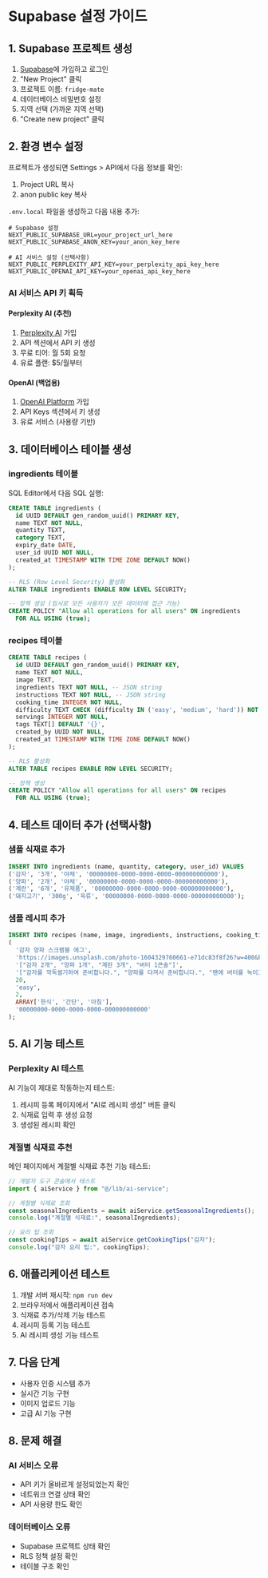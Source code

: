 # Supabase 설정 가이드

## 1. Supabase 프로젝트 생성

1. [Supabase](https://supabase.com)에 가입하고 로그인
2. "New Project" 클릭
3. 프로젝트 이름: `fridge-mate`
4. 데이터베이스 비밀번호 설정
5. 지역 선택 (가까운 지역 선택)
6. "Create new project" 클릭

## 2. 환경 변수 설정

프로젝트가 생성되면 Settings > API에서 다음 정보를 확인:

1. Project URL 복사
2. anon public key 복사

`.env.local` 파일을 생성하고 다음 내용 추가:

```env
# Supabase 설정
NEXT_PUBLIC_SUPABASE_URL=your_project_url_here
NEXT_PUBLIC_SUPABASE_ANON_KEY=your_anon_key_here

# AI 서비스 설정 (선택사항)
NEXT_PUBLIC_PERPLEXITY_API_KEY=your_perplexity_api_key_here
NEXT_PUBLIC_OPENAI_API_KEY=your_openai_api_key_here
```

### AI 서비스 API 키 획득

#### Perplexity AI (추천)

1. [Perplexity AI](https://www.perplexity.ai/) 가입
2. API 섹션에서 API 키 생성
3. 무료 티어: 월 5회 요청
4. 유료 플랜: $5/월부터

#### OpenAI (백업용)

1. [OpenAI Platform](https://platform.openai.com/) 가입
2. API Keys 섹션에서 키 생성
3. 유료 서비스 (사용량 기반)

## 3. 데이터베이스 테이블 생성

### ingredients 테이블

SQL Editor에서 다음 SQL 실행:

```sql
CREATE TABLE ingredients (
  id UUID DEFAULT gen_random_uuid() PRIMARY KEY,
  name TEXT NOT NULL,
  quantity TEXT,
  category TEXT,
  expiry_date DATE,
  user_id UUID NOT NULL,
  created_at TIMESTAMP WITH TIME ZONE DEFAULT NOW()
);

-- RLS (Row Level Security) 활성화
ALTER TABLE ingredients ENABLE ROW LEVEL SECURITY;

-- 정책 생성 (임시로 모든 사용자가 모든 데이터에 접근 가능)
CREATE POLICY "Allow all operations for all users" ON ingredients
  FOR ALL USING (true);
```

### recipes 테이블

```sql
CREATE TABLE recipes (
  id UUID DEFAULT gen_random_uuid() PRIMARY KEY,
  name TEXT NOT NULL,
  image TEXT,
  ingredients TEXT NOT NULL, -- JSON string
  instructions TEXT NOT NULL, -- JSON string
  cooking_time INTEGER NOT NULL,
  difficulty TEXT CHECK (difficulty IN ('easy', 'medium', 'hard')) NOT NULL,
  servings INTEGER NOT NULL,
  tags TEXT[] DEFAULT '{}',
  created_by UUID NOT NULL,
  created_at TIMESTAMP WITH TIME ZONE DEFAULT NOW()
);

-- RLS 활성화
ALTER TABLE recipes ENABLE ROW LEVEL SECURITY;

-- 정책 생성
CREATE POLICY "Allow all operations for all users" ON recipes
  FOR ALL USING (true);
```

## 4. 테스트 데이터 추가 (선택사항)

### 샘플 식재료 추가

```sql
INSERT INTO ingredients (name, quantity, category, user_id) VALUES
('감자', '3개', '야채', '00000000-0000-0000-0000-000000000000'),
('양파', '2개', '야채', '00000000-0000-0000-0000-000000000000'),
('계란', '6개', '유제품', '00000000-0000-0000-0000-000000000000'),
('돼지고기', '300g', '육류', '00000000-0000-0000-0000-000000000000');
```

### 샘플 레시피 추가

```sql
INSERT INTO recipes (name, image, ingredients, instructions, cooking_time, difficulty, servings, tags, created_by) VALUES
(
  '감자 양파 스크램블 에그',
  'https://images.unsplash.com/photo-1604329760661-e71dc83f8f26?w=400&h=300&fit=crop',
  '["감자 2개", "양파 1개", "계란 3개", "버터 1큰술"]',
  '["감자를 깍둑썰기하여 준비합니다.", "양파를 다져서 준비합니다.", "팬에 버터를 녹이고 감자를 볶습니다.", "양파를 추가하여 볶습니다.", "계란을 깨서 넣고 스크램블합니다."]',
  20,
  'easy',
  2,
  ARRAY['한식', '간단', '아침'],
  '00000000-0000-0000-0000-000000000000'
);
```

## 5. AI 기능 테스트

### Perplexity AI 테스트

AI 기능이 제대로 작동하는지 테스트:

1. 레시피 등록 페이지에서 "AI로 레시피 생성" 버튼 클릭
2. 식재료 입력 후 생성 요청
3. 생성된 레시피 확인

### 계절별 식재료 추천

메인 페이지에서 계절별 식재료 추천 기능 테스트:

```typescript
// 개발자 도구 콘솔에서 테스트
import { aiService } from "@/lib/ai-service";

// 계절별 식재료 조회
const seasonalIngredients = await aiService.getSeasonalIngredients();
console.log("계절별 식재료:", seasonalIngredients);

// 요리 팁 조회
const cookingTips = await aiService.getCookingTips("감자");
console.log("감자 요리 팁:", cookingTips);
```

## 6. 애플리케이션 테스트

1. 개발 서버 재시작: `npm run dev`
2. 브라우저에서 애플리케이션 접속
3. 식재료 추가/삭제 기능 테스트
4. 레시피 등록 기능 테스트
5. AI 레시피 생성 기능 테스트

## 7. 다음 단계

- 사용자 인증 시스템 추가
- 실시간 기능 구현
- 이미지 업로드 기능
- 고급 AI 기능 구현

## 8. 문제 해결

### AI 서비스 오류

- API 키가 올바르게 설정되었는지 확인
- 네트워크 연결 상태 확인
- API 사용량 한도 확인

### 데이터베이스 오류

- Supabase 프로젝트 상태 확인
- RLS 정책 설정 확인
- 테이블 구조 확인
